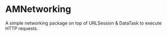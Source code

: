 # AMNetworking

A simple networking package on top of URLSession & DataTask to execute HTTP requests.

